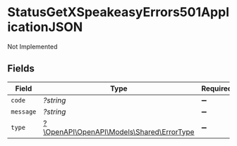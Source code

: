 # StatusGetXSpeakeasyErrors501ApplicationJSON

Not Implemented


## Fields

| Field                                                                         | Type                                                                          | Required                                                                      | Description                                                                   |
| ----------------------------------------------------------------------------- | ----------------------------------------------------------------------------- | ----------------------------------------------------------------------------- | ----------------------------------------------------------------------------- |
| `code`                                                                        | *?string*                                                                     | :heavy_minus_sign:                                                            | N/A                                                                           |
| `message`                                                                     | *?string*                                                                     | :heavy_minus_sign:                                                            | N/A                                                                           |
| `type`                                                                        | [?\OpenAPI\OpenAPI\Models\Shared\ErrorType](../../models/shared/ErrorType.md) | :heavy_minus_sign:                                                            | N/A                                                                           |